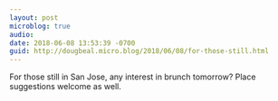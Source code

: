 ```yaml
---
layout: post
microblog: true
audio: 
date: 2018-06-08 13:53:39 -0700
guid: http://dougbeal.micro.blog/2018/06/08/for-those-still.html
---
```

For those still in San Jose, any interest in brunch tomorrow? Place suggestions welcome as well.
